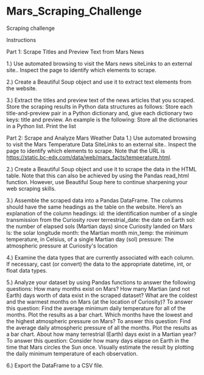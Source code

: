 # Mars_Scraping_Challenge
Scraping challenge

Instructions

Part 1: Scrape Titles and Preview Text from Mars News

1.) Use automated browsing to visit the Mars news siteLinks to an external site.. Inspect the page to identify which elements to scrape.

2.) Create a Beautiful Soup object and use it to extract text elements from the website.

3.) Extract the titles and preview text of the news articles that you scraped. Store the scraping results in Python data structures as follows:
        Store each title-and-preview pair in a Python dictionary and, give each dictionary two keys: title and preview. An example is the following:
        Store all the dictionaries in a Python list.
        Print the list

Part 2: Scrape and Analyze Mars Weather Data
1.) Use automated browsing to visit the Mars Temperature Data SiteLinks to an external site.. Inspect the page to identify which elements to scrape. Note that the URL is https://static.bc-edx.com/data/web/mars_facts/temperature.html.

2.) Create a Beautiful Soup object and use it to scrape the data in the HTML table. Note that this can also be achieved by using the Pandas read_html function. However, use Beautiful Soup here to continue sharpening your web scraping skills.

3.) Assemble the scraped data into a Pandas DataFrame. The columns should have the same headings as the table on the website. Here’s an explanation of the column headings:
        id: the identification number of a single transmission from the Curiosity rover
        terrestrial_date: the date on Earth
        sol: the number of elapsed sols (Martian days) since Curiosity landed on Mars
        ls: the solar longitude
        month: the Martian month
        min_temp: the minimum temperature, in Celsius, of a single Martian day (sol)
        pressure: The atmospheric pressure at Curiosity's location

4.) Examine the data types that are currently associated with each column. If necessary, cast (or convert) the data to the appropriate datetime, int, or float data types.

5.) Analyze your dataset by using Pandas functions to answer the following questions:
        How many months exist on Mars?
        How many Martian (and not Earth) days worth of data exist in the scraped dataset?
        What are the coldest and the warmest months on Mars (at the location of Curiosity)? To answer this question:
        Find the average minimum daily temperature for all of the months.
        Plot the results as a bar chart.
        Which months have the lowest and the highest atmospheric pressure on Mars? To answer this question:
        Find the average daily atmospheric pressure of all the months.
        Plot the results as a bar chart.
        About how many terrestrial (Earth) days exist in a Martian year? To answer this question:
        Consider how many days elapse on Earth in the time that Mars circles the Sun once.
        Visually estimate the result by plotting the daily minimum temperature of each observation.

6.) Export the DataFrame to a CSV file.

